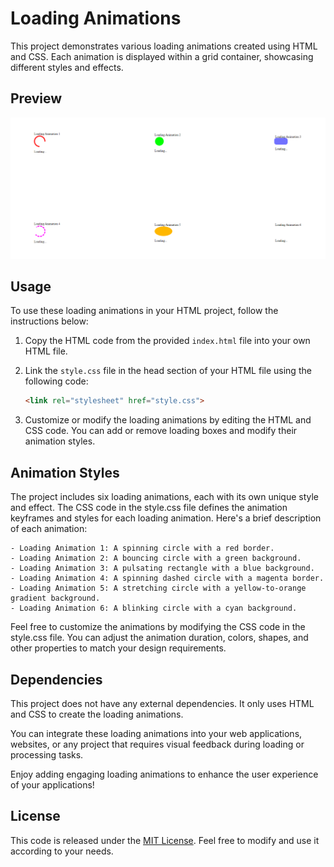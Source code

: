 # Loading Animations

This project demonstrates various loading animations created using HTML and CSS. Each animation is displayed within a grid container, showcasing different styles and effects.

## Preview

![Preview](preview.png)

## Usage

To use these loading animations in your HTML project, follow the instructions below:

1. Copy the HTML code from the provided `index.html` file into your own HTML file.
2. Link the `style.css` file in the head section of your HTML file using the following code:

   ```html
   <link rel="stylesheet" href="style.css">

3. Customize or modify the loading animations by editing the HTML and CSS code. You can add or remove loading boxes and modify their animation styles.


## Animation Styles

The project includes six loading animations, each with its own unique style and effect. The CSS code in the style.css file defines the animation keyframes and styles for each loading animation. Here's a brief description of each animation:

    - Loading Animation 1: A spinning circle with a red border.
    - Loading Animation 2: A bouncing circle with a green background.
    - Loading Animation 3: A pulsating rectangle with a blue background.
    - Loading Animation 4: A spinning dashed circle with a magenta border.
    - Loading Animation 5: A stretching circle with a yellow-to-orange gradient background.
    - Loading Animation 6: A blinking circle with a cyan background.

Feel free to customize the animations by modifying the CSS code in the style.css file. You can adjust the animation duration, colors, shapes, and other properties to match your design requirements.

## Dependencies

This project does not have any external dependencies. It only uses HTML and CSS to create the loading animations.

You can integrate these loading animations into your web applications, websites, or any project that requires visual feedback during loading or processing tasks.

Enjoy adding engaging loading animations to enhance the user experience of your applications!

## License

This code is released under the [MIT License](LICENSE). Feel free to modify and use it according to your needs.